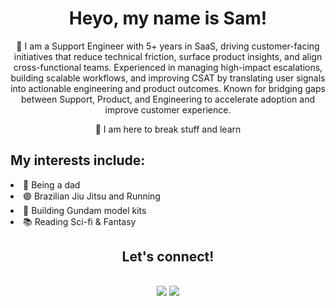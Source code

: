 <h1 align=center>Heyo, my name is Sam!</h1>
<p align=center>
 🌱 I am a Support Engineer with 5+ years in SaaS, driving customer-facing initiatives that reduce technical friction, surface product insights, and align cross-functional teams. Experienced in managing high-impact escalations, building scalable workflows, and improving CSAT by translating user signals into actionable engineering and product outcomes. Known for bridging gaps between Support, Product, and Engineering to accelerate adoption and improve customer experience.
 </p>
 <p align=center>
🔎 I am here to break stuff and learn 
</p>
 <div>
  <h2>My interests include:</h2>
  <li>🍼 Being a dad</li>
  <li>🟣 Brazilian Jiu Jitsu and Running</li>
  <li>🧱 Building Gundam model kits</li>
  <li>📚 Reading Sci-fi & Fantasy</li>
</div>
  
<h2 align=center>Let's connect!<h2>
<p align=center>
<a href='https://twitter.com/sambino' target='_blank'>
        <img src='https://img.shields.io/badge/Twitter-1DA1F2?style=for-the-badge&logo=twitter&logoColor=white'/><a> 
<a href='https://www.linkedin.com/in/samuelcarlosjr/' target='_blank'>
        <img src='https://img.shields.io/badge/linkedin%20-%230077B5.svg?&style=for-the-badge&logo=linkedin&logoColor=white'/><a>
        </p>
   
